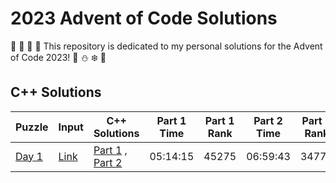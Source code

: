 # 2023 Advent of Code Solutions

🎄 🎅 🤶 🦌 This repository is dedicated to my personal solutions for the Advent of Code 2023! 🎁 ⛄ ❄️ 🍪

## C++ Solutions

Puzzle | Input | C++ Solutions | Part 1 Time | Part 1 Rank | Part 2 Time | Part 2 Rank |
------ | ----- | ------------- | ----------- | ----------- | ----------- | ----------- |
[Day 1](https://adventofcode.com/2023/day/1)| [Link](https://github.com/robyntiger/AoC-2023/blob/main/Input%20Files/day_1.txt) | [Part 1](https://github.com/robyntiger/AoC-2023/blob/main/C%2B%2B%20Solutions/day_1a.cpp) , [Part 2](https://github.com/robyntiger/AoC-2023/blob/main/C%2B%2B%20Solutions/day_1b.cpp) | 05:14:15 | 45275 | 06:59:43 | 34771 |
